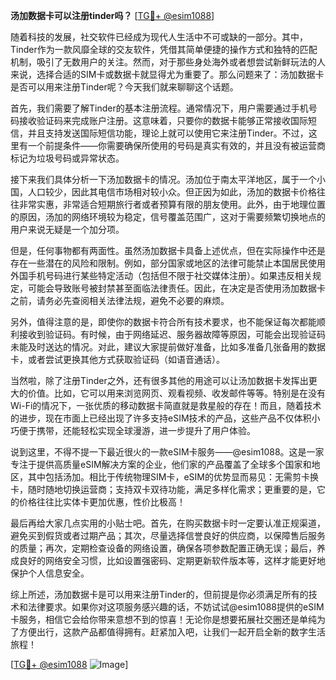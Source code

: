 **汤加数据卡可以注册tinder吗？** [[TG💪+ @esim1088](https://t.me/s/esim1088)]

随着科技的发展，社交软件已经成为现代人生活中不可或缺的一部分。其中，Tinder作为一款风靡全球的交友软件，凭借其简单便捷的操作方式和独特的匹配机制，吸引了无数用户的关注。然而，对于那些身处海外或者想尝试新鲜玩法的人来说，选择合适的SIM卡或数据卡就显得尤为重要了。那么问题来了：汤加数据卡是否可以用来注册Tinder呢？今天我们就来聊聊这个话题。

首先，我们需要了解Tinder的基本注册流程。通常情况下，用户需要通过手机号码接收验证码来完成账户注册。这意味着，只要你的数据卡能够正常接收国际短信，并且支持发送国际短信功能，理论上就可以使用它来注册Tinder。不过，这里有一个前提条件——你需要确保所使用的号码是真实有效的，并且没有被运营商标记为垃圾号码或异常状态。

接下来我们具体分析一下汤加数据卡的情况。汤加位于南太平洋地区，属于一个小国，人口较少，因此其电信市场相对较小众。但正因为如此，汤加的数据卡价格往往非常实惠，非常适合短期旅行者或者预算有限的朋友使用。此外，由于地理位置的原因，汤加的网络环境较为稳定，信号覆盖范围广，这对于需要频繁切换地点的用户来说无疑是一个加分项。

但是，任何事物都有两面性。虽然汤加数据卡具备上述优点，但在实际操作中还是存在一些潜在的风险和限制。例如，部分国家或地区的法律可能禁止本国居民使用外国手机号码进行某些特定活动（包括但不限于社交媒体注册）。如果违反相关规定，可能会导致账号被封禁甚至面临法律责任。因此，在决定是否使用汤加数据卡之前，请务必先查阅相关法律法规，避免不必要的麻烦。

另外，值得注意的是，即使你的数据卡符合所有技术要求，也不能保证每次都能顺利接收到验证码。有时候，由于网络延迟、服务器故障等原因，可能会出现验证码未能及时送达的情况。对此，建议大家提前做好准备，比如多准备几张备用的数据卡，或者尝试更换其他方式获取验证码（如语音通话）。

当然啦，除了注册Tinder之外，还有很多其他的用途可以让汤加数据卡发挥出更大的价值。比如，它可以用来浏览网页、观看视频、收发邮件等等。特别是在没有Wi-Fi的情况下，一张优质的移动数据卡简直就是救星般的存在！而且，随着技术的进步，现在市面上已经出现了许多支持eSIM技术的产品，这些产品不仅体积小巧便于携带，还能轻松实现全球漫游，进一步提升了用户体验。

说到这里，不得不提一下最近很火的一款eSIM卡服务——@esim1088。这是一家专注于提供高质量eSIM解决方案的企业，他们家的产品覆盖了全球多个国家和地区，其中包括汤加。相比于传统物理SIM卡，eSIM的优势显而易见：无需剪卡换卡，随时随地切换运营商；支持双卡双待功能，满足多样化需求；更重要的是，它的价格往往比实体卡更加优惠，性价比极高！

最后再给大家几点实用的小贴士吧。首先，在购买数据卡时一定要认准正规渠道，避免买到假货或者过期产品；其次，尽量选择信誉良好的供应商，以保障售后服务的质量；再次，定期检查设备的网络设置，确保各项参数配置正确无误；最后，养成良好的网络安全习惯，比如设置强密码、定期更新软件版本等，这样才能更好地保护个人信息安全。

综上所述，汤加数据卡是可以用来注册Tinder的，但前提是你必须满足所有的技术和法律要求。如果你对这项服务感兴趣的话，不妨试试@esim1088提供的eSIM卡服务，相信它会给你带来意想不到的惊喜！无论你是想要拓展社交圈还是单纯为了方便出行，这款产品都值得拥有。赶紧加入吧，让我们一起开启全新的数字生活旅程！

[[TG💪+ @esim1088](https://t.me/s/esim1088) ![Image](https://i.postimg.cc/4NQfJmqS/Snipaste-2025-05-13-00-14-12.png)]
